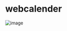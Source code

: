 # webcalender

![image](https://github.com/user-attachments/assets/322a25fa-b5f3-4886-8dc1-46f57fb5e5a9)
